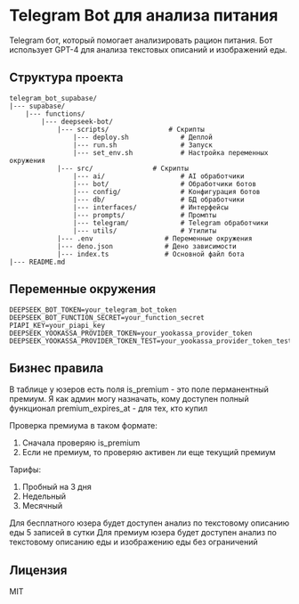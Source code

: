 # Telegram Bot для анализа питания

Telegram бот, который помогает анализировать рацион питания.
Бот использует GPT-4 для анализа текстовых описаний и изображений еды.

## Структура проекта

```structure
telegram_bot_supabase/
|--- supabase/
    |--- functions/
        |--- deepseek-bot/
            |--- scripts/               # Скрипты
                |--- deploy.sh             # Деплой
                |--- run.sh                # Запуск
                |--- set_env.sh            # Настройка переменных окружения
            |--- src/               # Скрипты
                |--- ai/                   # AI обработчики
                |--- bot/                  # Обработчики ботов
                |--- config/               # Конфигурация ботов
                |--- db/                   # БД обработчики
                |--- interfaces/           # Интерфейсы
                |--- prompts/              # Промпты
                |--- telegram/             # Telegram обработчики
                |--- utils/                # Утилиты
            |--- .env                  # Переменные окружения
            |--- deno.json             # Дено зависимости
            |--- index.ts              # Основной файл бота
|--- README.md
```

## Переменные окружения

```env
DEEPSEEK_BOT_TOKEN=your_telegram_bot_token
DEEPSEEK_BOT_FUNCTION_SECRET=your_function_secret
PIAPI_KEY=your_piapi_key
DEEPSEEK_YOOKASSA_PROVIDER_TOKEN=your_yookassa_provider_token
DEEPSEEK_YOOKASSA_PROVIDER_TOKEN_TEST=your_yookassa_provider_token_test
```

## Бизнес правила

В таблице у юзеров есть поля
is_premium - это поле перманентный премиум. Я как админ могу назначать, кому доступен полный функционал
premium_expires_at - для тех, кто купил

Проверка премиума в таком формате:

1) Сначала проверяю is_premium
2) Если не премиум, то проверяю активен ли еще текущий премиум

Тарифы:

1) Пробный на 3 дня
2) Недельный
3) Месячный

Для бесплатного юзера будет доступен анализ по текстовому описанию еды 5 записей в сутки
Для премиум юзера будет доступен анализ по текстовому описанию еды и изображению еды без ограничений

## Лицензия

MIT
